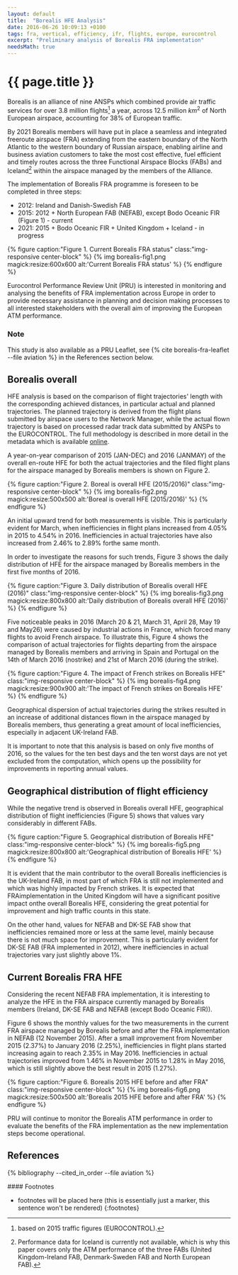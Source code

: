 ```yaml
---
layout: default
title:  "Borealis HFE Analysis"
date: 2016-06-26 10:09:13 +0100
tags: fra, vertical, efficiency, ifr, flights, europe, eurocontrol
excerpt: "Preliminary analysis of Borealis FRA implementation"
needsMath: true
---
```

<style>
.footnotes {
}

a.footnote:before {
content: "[";
}

a.footnote:after {
content: "]";
}

.footnotes  ol li:target::before {
all: initial;
* {
all: unset;
}
}

</style>


# {{ page.title }}

Borealis is an alliance of nine ANSPs which combined provide air traffic
services for over 3.8 million flights[^1] a year, across 12.5 million $km^2$ of
North European airspace, accounting for 38% of European traffic.

By 2021 Borealis members will have put in place a seamless and integrated
freeroute airspace (FRA) extending from the eastern boundary of the North
Atlantic to the western boundary of Russian airspace, enabling airline and
business aviation customers to take the most cost effective, fuel efficient and
timely routes across the three Functional Airspace Blocks (FABs) and Iceland[^2]
within the airspace managed by the members of the Alliance.

The implementation of Borealis FRA programme is foreseen to be completed in
three steps:

* 2012: Ireland and Danish-Swedish FAB
* 2015: 2012 + North European FAB (NEFAB), except Bodo Oceanic FIR (Figure 1) -
  current
* 2021: 2015 + Bodo Oceanic FIR + United Kingdom + Iceland - in progress

{% figure caption:"Figure 1. Current Borealis FRA status" class:"img-responsive center-block" %}
{% img borealis-fig1.png magick:resize:600x600 alt:'Current Borealis FRA status' %}
{% endfigure %}

Eurocontrol Performance Review Unit (PRU) is interested in monitoring
and analysing the benefits of FRA implementation across Europe in order to
provide necessary assistance in planning and decision making processes to all
interested stakeholders with the overall aim of improving the European ATM
performance.

### Note

This study is also available as a PRU Leaflet, see 
{% cite borealis-fra-leaflet --file aviation %} in the References section below.







## Borealis overall

HFE analysis is based on the comparison of flight trajectories' length with
the corresponding achieved distances, in particular actual and planned
trajectories. The planned trajectory is derived from the flight plans submitted
by airspace users to the Network Manager, while the actual flown trajectory is
based on processed radar track data submitted by ANSPs to the EUROCONTROL. The
full methodology is described in more detail in the metadata which is
available [online][hfepi].

A year-on-year comparison of 2015 (JAN-DEC) and 2016 (JANMAY) of the overall
en-route HFE for both the actual trajectories and the filed flight plans for the
airspace managed by Borealis members is shown on Figure 2.

{% figure caption:"Figure 2. Boreal is overall HFE (2015/2016)" class:"img-responsive center-block" %} 
{% img borealis-fig2.png magick:resize:500x500 alt:'Boreal is overall HFE (2015/2016)' %}
{% endfigure %}

An initial upward trend for both measurements is visible. This is particularly
evident for March, when inefficiencies in flight plans increased from 4.05% in
2015 to 4.54% in 2016. Inefficiencies in actual trajectories have also increased
from 2.46% to 2.89% forthe same month.

In order to investigate the reasons for such trends, Figure 3 shows the daily
distribution of HFE for the airspace managed by Borealis members in the first
five months of 2016.

{% figure caption:"Figure 3. Daily distribution of Borealis overall HFE (2016)" class:"img-responsive center-block" %}
{% img borealis-fig3.png magick:resize:800x800 alt:'Daily distribution of Borealis overall HFE (2016)' %}
{% endfigure %}

Five noticeable peaks in 2016 (March 20 & 21, March 31, April 28, May 19 and
May26) were caused by industrial actions in France, which forced many flights
to avoid French airspace. To illustrate this, Figure 4 shows the comparison
of actual trajectories for flights departing from the airspace managed by
Borealis members and arriving in Spain and Portugal on the 14th of March 2016
(nostrike) and 21st of March 2016 (during the strike).
 
{% figure caption:"Figure 4. The impact of French strikes on Borealis HFE" class:"img-responsive center-block" %}
{% img borealis-fig4.png magick:resize:900x900 alt:'The impact of French strikes on Borealis HFE' %}
{% endfigure %}


Geographical dispersion of actual trajectories during the strikes resulted in
an increase of additional distances flown in the airspace managed by
Borealis members, thus generating a great amount of local inefficiencies,
especially in adjacent UK-Ireland FAB.

It is important to note that this analysis is based on only five months of
2016, so the values for the ten best days and the ten worst days are not yet
excluded from the computation, which opens up the possibility for improvements
in reporting annual values.


## Geographical distribution of flight efficiency

While the negative trend is observed in Borealis overall HFE,
geographical distribution of flight inefficiencies (Figure 5) shows that values
vary considerably in different FABs.

{% figure caption:"Figure 5. Geographical distribution of Borealis HFE" class:"img-responsive center-block" %}
{% img borealis-fig5.png magick:resize:800x800 alt:'Geographical distribution of Borealis HFE' %}
{% endfigure %}

It is evident that the main contributor to the overall Borealis inefficiencies
is the UK-Ireland FAB, in most part of which FRA is still not implemented and
which was highly impacted by French strikes.
It is expected that FRAimplementation in the United Kingdom will have a
significant positive impact onthe overall Borealis HFE, considering the great
potential for improvement and high traffic counts in this state.

On the other hand, values for NEFAB and DK-SE FAB show that
inefficiencies remained more or less at the same level, mainly because there is
not much space for improvement. This is particularly evident for DK-SE FAB (FRA
implemented in 2012), where inefficiencies in actual trajectories vary just
slightly above 1%.


## Current Borealis FRA HFE

Considering the recent NEFAB FRA implementation, it is interesting to analyze the
HFE in the FRA airspace currently managed by Borealis members (Ireland, DK-SE FAB
and NEFAB (except Bodo Oceanic FIR)).

Figure 6 shows the monthly values for the two measurements in the current
FRA airspace managed by Borealis before and after the FRA implementation in
NEFAB (12 November 2015). After a small improvement from November 2015 (2.37%)
to January 2016 (2.25%), inefficiencies in flight plans started increasing again
to reach 2.35% in May 2016. Inefficiencies in actual trajectories improved
from 1.46% in November 2015 to 1.28% in May 2016, which is still slightly above
the best result in 2015 (1.27%).

{% figure caption:"Figure 6. Borealis 2015 HFE before and after FRA" class:"img-responsive center-block" %}
{% img borealis-fig6.png magick:resize:500x500 alt:'Borealis 2015 HFE before and after FRA' %}
{% endfigure %}

PRU will continue to monitor the Borealis ATM performance in order to
evaluate the benefits of the FRA implementation as the new implementation steps
become operational.


[hfepi]: <http://ansperformance.eu/references/methodology/horizontal_flight_efficiency_pi.html> "HFE Performance Indicator"



## References

{% bibliography --cited_in_order --file aviation %}

<div markdown="1" class="wrapper blue"><div class="newwrap" markdown="1">
#### Footnotes

* footnotes will be placed here (this is essentially just a marker, this sentence won't be rendered)
{:footnotes}

[^1]: based on 2015 traffic figures (EUROCONTROL).
[^2]: Performance data for Iceland is currently not available, which is why this
    paper covers only the ATM performance of the three FABs (United
    Kingdom-Ireland FAB, Denmark-Sweden FAB and North European FAB).

</div></div>
